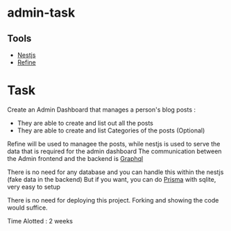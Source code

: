 # admin-task
## Tools
- [Nestjs](https://docs.nestjs.com/)
- [Refine](https://refine.dev/)

# Task
Create an Admin Dashboard that manages a person's blog posts :
- They are able to create and list out all the posts
- They are able to create and list Categories of the posts (Optional)

Refine will be used to managee the posts, while nestjs is used to serve the data that is required for the admin dashboard
The communication between the Admin frontend and the backend is [Graphql](https://docs.nestjs.com/graphql/quick-start)

There is no need for any database and you can handle this within the nestjs (fake data in the backend)
But if you want, you can do [Prisma](https://docs.nestjs.com/recipes/prisma#set-up-prisma) with sqlite, very easy to setup

There is no need for deploying this project. Forking and showing the code would suffice.

Time Alotted : 2 weeks
